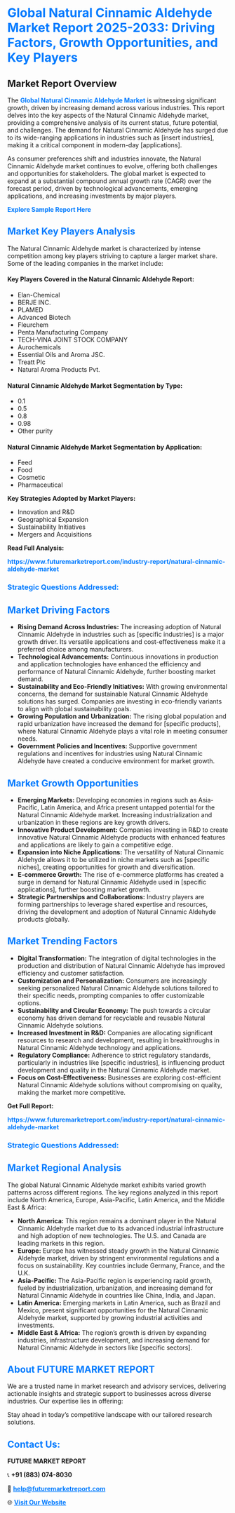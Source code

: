 <h1 style="color: #007BFF;">Global Natural Cinnamic Aldehyde Market Report 2025-2033: Driving Factors, Growth Opportunities, and Key Players</h1>

<section id="overview">
<h2>Market Report Overview</h2>
<p>The <a href="https://www.futuremarketreport.com/industry-report/natural-cinnamic-aldehyde-market" style="color: #007BFF; text-decoration: none;"><strong>Global Natural Cinnamic Aldehyde Market</strong></a> is witnessing significant growth, driven by increasing demand across various industries. This report delves into the key aspects of the Natural Cinnamic Aldehyde market, providing a comprehensive analysis of its current status, future potential, and challenges. The demand for Natural Cinnamic Aldehyde has surged due to its wide-ranging applications in industries such as [insert industries], making it a critical component in modern-day [applications].</p>
<p>As consumer preferences shift and industries innovate, the Natural Cinnamic Aldehyde market continues to evolve, offering both challenges and opportunities for stakeholders. The global market is expected to expand at a substantial compound annual growth rate (CAGR) over the forecast period, driven by technological advancements, emerging applications, and increasing investments by major players.</p>
</section>

<section id="overview">
<p><a href="https://www.futuremarketreport.com/request-sample/reportId=114890" style="color: #007BFF; text-decoration: none;"><strong>Explore Sample Report Here</strong></a></p>
</section>

<section id="key-players">
<h2 style="color: #007BFF;">Market Key Players Analysis</h2>
<p>The Natural Cinnamic Aldehyde market is characterized by intense competition among key players striving to capture a larger market share. Some of the leading companies in the market include:</p>
<h4>Key Players Covered in the Natural Cinnamic Aldehyde Report:</h4>
<ul><li>Elan-Chemical</li><li>BERJE INC.</li><li>PLAMED</li><li>Advanced Biotech</li><li>Fleurchem</li><li>Penta Manufacturing Company</li><li>TECH-VINA JOINT STOCK COMPANY</li><li>Aurochemicals</li><li>Essential Oils and Aroma JSC.</li><li>Treatt Plc</li><li>Natural Aroma Products Pvt.</li></ul>
<h4>Natural Cinnamic Aldehyde Market Segmentation by Type:</h4>
<ul><li>0.1</li><li>0.5</li><li>0.8</li><li>0.98</li><li>Other purity</li></ul>

<h4>Natural Cinnamic Aldehyde Market Segmentation by Application:</h4>
<ul><li>Feed</li><li>Food</li><li>Cosmetic</li><li>Pharmaceutical</li></ul>
<p><strong>Key Strategies Adopted by Market Players:</strong></p>
<ul>
<li>Innovation and R&D</li>
<li>Geographical Expansion</li>
<li>Sustainability Initiatives</li>
<li>Mergers and Acquisitions</li>
</ul>
</section>

<section>
<p><strong>Read Full Analysis: </strong></p><a href="https://www.futuremarketreport.com/industry-report/natural-cinnamic-aldehyde-market" style="color: #007BFF; text-decoration: none;"><strong>https://www.futuremarketreport.com/industry-report/natural-cinnamic-aldehyde-market</strong></a>
<h3 style="color: #007BFF;">Strategic Questions Addressed:</h3>
</section>

<section id="driving-factors">
<h2 style="color: #007BFF;">Market Driving Factors</h2>
<ul>
<li><strong>Rising Demand Across Industries:</strong> The increasing adoption of Natural Cinnamic Aldehyde in industries such as [specific industries] is a major growth driver. Its versatile applications and cost-effectiveness make it a preferred choice among manufacturers.</li>
<li><strong>Technological Advancements:</strong> Continuous innovations in production and application technologies have enhanced the efficiency and performance of Natural Cinnamic Aldehyde, further boosting market demand.</li>
<li><strong>Sustainability and Eco-Friendly Initiatives:</strong> With growing environmental concerns, the demand for sustainable Natural Cinnamic Aldehyde solutions has surged. Companies are investing in eco-friendly variants to align with global sustainability goals.</li>
<li><strong>Growing Population and Urbanization:</strong> The rising global population and rapid urbanization have increased the demand for [specific products], where Natural Cinnamic Aldehyde plays a vital role in meeting consumer needs.</li>
<li><strong>Government Policies and Incentives:</strong> Supportive government regulations and incentives for industries using Natural Cinnamic Aldehyde have created a conducive environment for market growth.</li>
</ul>
</section>

<section id="growth-opportunities">
<h2 style="color: #007BFF;">Market Growth Opportunities</h2>
<ul>
<li><strong>Emerging Markets:</strong> Developing economies in regions such as Asia-Pacific, Latin America, and Africa present untapped potential for the Natural Cinnamic Aldehyde market. Increasing industrialization and urbanization in these regions are key growth drivers.</li>
<li><strong>Innovative Product Development:</strong> Companies investing in R&D to create innovative Natural Cinnamic Aldehyde products with enhanced features and applications are likely to gain a competitive edge.</li>
<li><strong>Expansion into Niche Applications:</strong> The versatility of Natural Cinnamic Aldehyde allows it to be utilized in niche markets such as [specific niches], creating opportunities for growth and diversification.</li>
<li><strong>E-commerce Growth:</strong> The rise of e-commerce platforms has created a surge in demand for Natural Cinnamic Aldehyde used in [specific applications], further boosting market growth.</li>
<li><strong>Strategic Partnerships and Collaborations:</strong> Industry players are forming partnerships to leverage shared expertise and resources, driving the development and adoption of Natural Cinnamic Aldehyde products globally.</li>
</ul>
</section>

<section id="trending-factors">
<h2 style="color: #007BFF;">Market Trending Factors</h2>
<ul>
<li><strong>Digital Transformation:</strong> The integration of digital technologies in the production and distribution of Natural Cinnamic Aldehyde has improved efficiency and customer satisfaction.</li>
<li><strong>Customization and Personalization:</strong> Consumers are increasingly seeking personalized Natural Cinnamic Aldehyde solutions tailored to their specific needs, prompting companies to offer customizable options.</li>
<li><strong>Sustainability and Circular Economy:</strong> The push towards a circular economy has driven demand for recyclable and reusable Natural Cinnamic Aldehyde solutions.</li>
<li><strong>Increased Investment in R&D:</strong> Companies are allocating significant resources to research and development, resulting in breakthroughs in Natural Cinnamic Aldehyde technology and applications.</li>
<li><strong>Regulatory Compliance:</strong> Adherence to strict regulatory standards, particularly in industries like [specific industries], is influencing product development and quality in the Natural Cinnamic Aldehyde market.</li>
<li><strong>Focus on Cost-Effectiveness:</strong> Businesses are exploring cost-efficient Natural Cinnamic Aldehyde solutions without compromising on quality, making the market more competitive.</li>
</ul>
</section>

<section>
<p><strong>Get Full Report: </strong></p><a href="https://www.futuremarketreport.com/industry-report/natural-cinnamic-aldehyde-market" style="color: #007BFF; text-decoration: none;"><strong>https://www.futuremarketreport.com/industry-report/natural-cinnamic-aldehyde-market</strong></a>
<h3 style="color: #007BFF;">Strategic Questions Addressed:</h3>
</section>


<section id="regional-analysis">
<h2 style="color: #007BFF;">Market Regional Analysis</h2>
<p>The global Natural Cinnamic Aldehyde market exhibits varied growth patterns across different regions. The key regions analyzed in this report include North America, Europe, Asia-Pacific, Latin America, and the Middle East & Africa:</p>
<ul>
<li><strong>North America:</strong> This region remains a dominant player in the Natural Cinnamic Aldehyde market due to its advanced industrial infrastructure and high adoption of new technologies. The U.S. and Canada are leading markets in this region.</li>
<li><strong>Europe:</strong> Europe has witnessed steady growth in the Natural Cinnamic Aldehyde market, driven by stringent environmental regulations and a focus on sustainability. Key countries include Germany, France, and the U.K.</li>
<li><strong>Asia-Pacific:</strong> The Asia-Pacific region is experiencing rapid growth, fueled by industrialization, urbanization, and increasing demand for Natural Cinnamic Aldehyde in countries like China, India, and Japan.</li>
<li><strong>Latin America:</strong> Emerging markets in Latin America, such as Brazil and Mexico, present significant opportunities for the Natural Cinnamic Aldehyde market, supported by growing industrial activities and investments.</li>
<li><strong>Middle East & Africa:</strong> The region’s growth is driven by expanding industries, infrastructure development, and increasing demand for Natural Cinnamic Aldehyde in sectors like [specific sectors].</li>
</ul>
</section>

<footer>
<h2 style="color: #007BFF;">About FUTURE MARKET REPORT</h2>
<p>We are a trusted name in market research and advisory services, delivering actionable insights and strategic support to businesses across diverse industries. Our expertise lies in offering:</p>

<p>Stay ahead in today’s competitive landscape with our tailored research solutions.</p>

<h2 style="color: #007BFF;">Contact Us:</h2>
<p><strong>FUTURE MARKET REPORT</strong></p>
<p>📞 <strong>+91 (883) 074-8030</strong></p>
<p>📧 <strong><a href="mailto:help@futuremarketreport.com" style="color: #007BFF;">help@futuremarketreport.com</a></strong></p>
<p>🌐 <strong><a href="https://www.futuremarketreport.com/" style="color: #007BFF;">Visit Our Website</a></strong></p>
</footer>